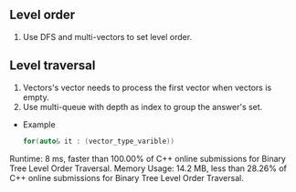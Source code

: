 ## Level order
1. Use DFS and multi-vectors to set level order.

## Level traversal 
1.  Vectors's vector needs to process the first vector when vectors is empty.
2.  Use multi-queue with depth as index to group the answer's set.
*  Example 
    ```c++
    for(auto& it : (vector_type_varible)) 
    ```
Runtime: 8 ms, faster than 100.00% of C++ online submissions for Binary Tree Level Order Traversal.
Memory Usage: 14.2 MB, less than 28.26% of C++ online submissions for Binary Tree Level Order Traversal.